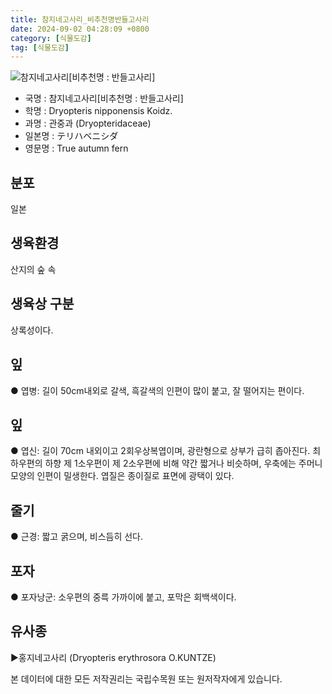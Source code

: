 ```yaml
---
title: 참지네고사리_비추천명반들고사리
date: 2024-09-02 04:28:09 +0800
category: [식물도감]
tag: [식물도감]
---
```




![참지네고사리[비추천명 : 반들고사리]](/fileUpload/plants/basic/Dryopteridaceae/Dryopteris/3691/1_th2.JPG)
- 국명 : 참지네고사리[비추천명 : 반들고사리]
- 학명 : Dryopteris nipponensis Koidz.
- 과명 : 관중과 (Dryopteridaceae)
- 일본명 : テリハベニシダ
- 영문명 : True autumn fern


## 분포
일본
## 생육환경
산지의 숲 속 
## 생육상 구분
상록성이다. 
## 잎
● 엽병: 길이 50cm내외로 갈색, 흑갈색의 인편이 많이 붙고, 잘 떨어지는 편이다. 
## 잎
● 엽신: 길이 70cm 내외이고 2회우상복엽이며, 광란형으로 상부가 급히 좁아진다. 최하우편의 하향 제 1소우편이 제 2소우편에 비해 약간 짧거나 비슷하며, 우축에는 주머니모양의 인편이 밀생한다. 엽질은 종이질로 표면에 광택이 있다. 
## 줄기
● 근경: 짧고 굵으며, 비스듬히 선다. 
## 포자
● 포자낭군: 소우편의 중륵 가까이에 붙고, 포막은 회백색이다. 
## 유사종
▶홍지네고사리 (Dryopteris erythrosora O.KUNTZE)






본 데이터에 대한 모든 저작권리는 국립수목원 또는 원저작자에게 있습니다.

